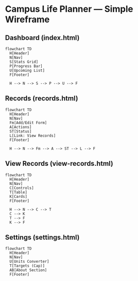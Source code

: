 # Campus Life Planner — Simple Wireframe

## Dashboard (index.html)
```mermaid
flowchart TD
  H[Header]
  N[Nav]
  S[Stats Grid]
  P[Progress Bar]
  U[Upcoming List]
  F[Footer]

  H --> N --> S --> P --> U --> F
```

## Records (records.html)
```mermaid
flowchart TD
  H[Header]
  N[Nav]
  Fm[Add/Edit Form]
  A[Actions]
  ST[Status]
  L[Link: View Records]
  F[Footer]

  H --> N --> Fm --> A --> ST --> L --> F
```

## View Records (view-records.html)
```mermaid
flowchart TD
  H[Header]
  N[Nav]
  C[Controls]
  T[Table]
  K[Cards]
  F[Footer]

  H --> N --> C --> T
  C --> K
  T --> F
  K --> F
```

## Settings (settings.html)
```mermaid
flowchart TD
  H[Header]
  N[Nav]
  U[Units Converter]
  T[Targets (Cap)]
  AB[About Section]
  F[Footer]

  
